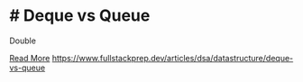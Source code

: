 # # Deque vs Queue

Double

[Read More](https://www.fullstackprep.dev/articles/dsa/datastructure/deque-vs-queue) https://www.fullstackprep.dev/articles/dsa/datastructure/deque-vs-queue